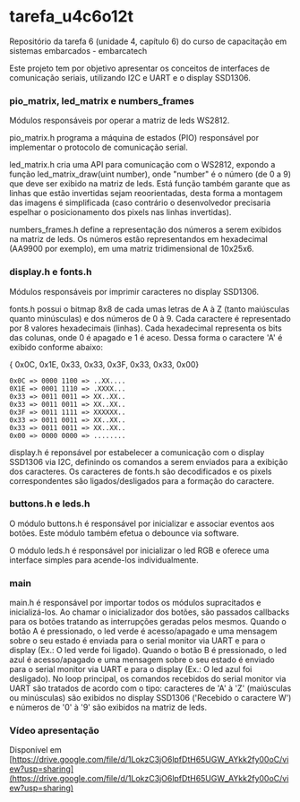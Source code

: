 # tarefa_u4c6o12t
Repositório da tarefa 6 (unidade 4, capítulo 6) do curso de capacitação em sistemas embarcados - embarcatech

Este projeto tem por objetivo apresentar os conceitos de interfaces de comunicação seriais, utilizando I2C e UART e o display SSD1306.

### pio_matrix, led_matrix e numbers_frames
Módulos responsáveis por operar a matriz de leds WS2812. 

pio_matrix.h programa a máquina de estados (PIO) responsável por implementar o protocolo de comunicação serial.

led_matrix.h cria uma API para comunicação com o WS2812, expondo a função led_matrix_draw(uint number), onde "number" é o número (de 0 a 9) que deve ser exibido na matriz de leds. Está função também garante que as linhas que estão invertidas sejam reoorientadas, desta forma a montagem das imagens é simplificada (caso contrário o desenvolvedor precisaria espelhar o posicionamento dos pixels nas linhas invertidas). 

numbers_frames.h define a representação dos números a serem exibidos na matriz de leds. Os números estão representandos em hexadecimal (AA9900 por exemplo), em uma matriz tridimensional de 10x25x6.

### display.h e fonts.h
Módulos responsáveis por imprimir caracteres no display SSD1306.

fonts.h possui o bitmap 8x8 de cada umas letras de A à Z (tanto maiúsculas quanto minúsculas) e dos números de 0 à 9. Cada caractere é representado por 8 valores hexadecimais (linhas). Cada hexadecimal representa os bits das colunas, onde 0 é apagado e 1 é aceso. Dessa forma o caractere 'A' é exibido conforme abaixo:

{ 0x0C, 0x1E, 0x33, 0x33, 0x3F, 0x33, 0x33, 0x00}

    0x0C => 0000 1100 => ..XX....
    0X1E => 0001 1110 => .XXXX...
    0x33 => 0011 0011 => XX..XX..
    0x33 => 0011 0011 => XX..XX..
    0x3F => 0011 1111 => XXXXXX..
    0x33 => 0011 0011 => XX..XX..
    0x33 => 0011 0011 => XX..XX..
    0x00 => 0000 0000 => ........

display.h é reponsável por estabelecer a comunicação com o display SSD1306 via I2C, definindo os comandos a serem enviados para a exibição dos caracteres. Os caracteres de fonts.h são decodificados e os pixels correspondentes são ligados/desligados para a formação do caractere.

### buttons.h e leds.h
O módulo buttons.h é responsável por inicializar e associar eventos aos botões. Este módulo também efetua o debounce via software.

O módulo leds.h é responsável por inicializar o led RGB e oferece uma interface simples para acende-los individualmente.

### main
main.h é responsável por importar todos os módulos supracitados e inicializá-los. Ao chamar o inicializador dos botões, são passados callbacks para os botões tratando as interrupções geradas pelos mesmos. 
Quando o botão A é pressionado, o led verde é acesso/apagado e uma mensagem sobre o seu estado é enviada para o serial monitor via UART e para o display (Ex.: O led verde foi ligado). 
Quando o botão B é pressionado, o led azul é acesso/apagado e uma mensagem sobre o seu estado é enviado para o serial monitor via UART e para o display (Ex.: O led azul foi desligado). 
No loop principal, os comandos recebidos do serial monitor via UART são tratados de acordo com o tipo: caracteres de 'A' à 'Z' (maiúsculas ou minúsculas) são exibidos no display SSD1306 ('Recebido o caractere W') e números de '0' à '9' são exibidos na matriz de leds.

### Vídeo apresentação

Disponível em [https://drive.google.com/file/d/1LokzC3jO6lpfDtH65UGW_AYkk2fy00oC/view?usp=sharing](https://drive.google.com/file/d/1LokzC3jO6lpfDtH65UGW_AYkk2fy00oC/view?usp=sharing)
